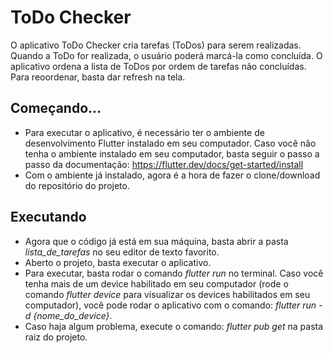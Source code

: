 # ToDo Checker

O aplicativo ToDo Checker cria tarefas (ToDos) para serem realizadas. Quando a ToDo for realizada, o usuário poderá marcá-la como concluída. O aplicativo ordena a lista de ToDos por ordem de tarefas não concluídas. Para reoordenar, basta dar refresh na tela.

## Começando...

- Para executar o aplicativo, é necessário ter o ambiente de desenvolvimento Flutter instalado em seu computador. Caso você não tenha o ambiente instalado em seu computador, basta seguir o passo a passo da documentação: https://flutter.dev/docs/get-started/install
- Com o ambiente já instalado, agora é a hora de fazer o clone/download do repositório do projeto.

## Executando

- Agora que o código já está em sua máquina, basta abrir a pasta _lista_de_tarefas_ no seu editor de texto favorito.
- Aberto o projeto, basta executar o aplicativo.
- Para executar, basta rodar o comando _flutter run_ no terminal. Caso você tenha mais de um device habilitado em seu computador (rode o comando _flutter device_ para visualizar os devices habilitados em seu computador), você pode rodar o aplicativo com o comando: _flutter run -d {nome_do_device}_.
- Caso haja algum problema, execute o comando: _flutter pub get_ na pasta raiz do projeto.
